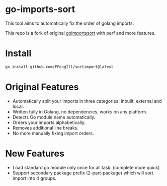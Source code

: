# go-imports-sort
This tool aims to automatically fix the order of golang imports. 

This repo is a fork of original [goimportssort](https://github.com/AanZee/goimportssort) with perf and more features.

# Install
```sh
go install github.com/FFengIll/sortimport@latest
```

# Original Features
- Automatically split your imports in three categories: inbuilt, external and local.
- Written fully in Golang, no dependencies, works on any platform.
- Detects Go module name automatically.
- Orders your imports alphabetically.
- Removes additional line breaks.
- No more manually fixing import orders.

# New Features
- Load standard go module only once for all task. (complete more quick) 
- Support secondary package prefix (2-part-package) which will sort import into 4 groups.
